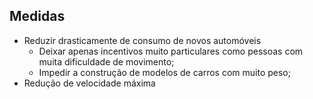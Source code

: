 ## Medidas
- Reduzir drasticamente de consumo de novos automóveis
	- Deixar apenas incentivos muito particulares como pessoas com muita dificuldade de movimento;
	- Impedir a construção de modelos de carros com muito peso;
- Redução de velocidade máxima